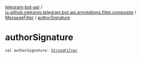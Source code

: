 [telegram-bot-api](../../index.md) / [io.github.oleksivio.telegram.bot.api.annotations.filter.composite](../index.md) / [MessageFilter](index.md) / [authorSignature](./author-signature.md)

# authorSignature

`val authorSignature: `[`StringFilter`](../../io.github.oleksivio.telegram.bot.api.annotations.filter.primitive/-string-filter/index.md)
